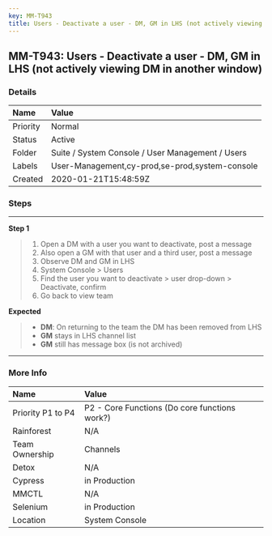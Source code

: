 ```yaml
---
key: MM-T943
title: Users - Deactivate a user - DM, GM in LHS (not actively viewing DM in another window)
---
```


## MM-T943: Users - Deactivate a user - DM, GM in LHS (not actively viewing DM in another window)

### Details

| Name     | Value                                            |
| :------- | :----------------------------------------------- |
| Priority | Normal                                           |
| Status   | Active                                           |
| Folder   | Suite / System Console / User Management / Users |
| Labels   | User-Management,cy-prod,se-prod,system-console   |
| Created  | 2020-01-21T15:48:59Z                             |

### Steps

<hr/>

**Step 1**

> <article><ol><li>Open a DM with a user you want to deactivate, post a message</li><li>Also open a GM with that user and a third user, post a message</li><li>Observe DM and GM in LHS</li><li>System Console &gt; Users</li><li>Find the user you want to deactivate &gt; user drop-down &gt; Deactivate, confirm</li><li>Go back to view team</li></ol></article>

**Expected**

> <article><ul><li><strong>DM</strong>: On returning to the team the DM has been removed from LHS</li><li><strong>GM</strong> stays in LHS channel list</li><li><strong>GM</strong> still has message box (is not archived)</li></ul></article>

<hr/>

### More Info

| Name              | Value                                         |
| :---------------- | :-------------------------------------------- |
| Priority P1 to P4 | P2 - Core Functions (Do core functions work?) |
| Rainforest        | N/A                                           |
| Team Ownership    | Channels                                      |
| Detox             | N/A                                           |
| Cypress           | in Production                                 |
| MMCTL             | N/A                                           |
| Selenium          | in Production                                 |
| Location          | System Console                                |
